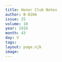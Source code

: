 ```yaml
---
title: Honor Club Notes
author: B-8266
issue: 25
volume: 10
year: 1916
month: 43
day: V
tags:
layout: page.njk
image:
---
```





